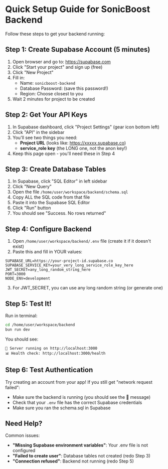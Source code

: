 # Quick Setup Guide for SonicBoost Backend

Follow these steps to get your backend running:

## Step 1: Create Supabase Account (5 minutes)

1. Open browser and go to: https://supabase.com
2. Click "Start your project" and sign up (free)
3. Click "New Project"
4. Fill in:
   - Name: `sonicboost-backend`
   - Database Password: (save this password!)
   - Region: Choose closest to you
5. Wait 2 minutes for project to be created

## Step 2: Get Your API Keys

1. In Supabase dashboard, click "Project Settings" (gear icon bottom left)
2. Click "API" in the sidebar
3. You'll see two things you need:
   - **Project URL** (looks like: https://xxxxx.supabase.co)
   - **service_role key** (the LONG one, not the anon key!)
4. Keep this page open - you'll need these in Step 4

## Step 3: Create Database Tables

1. In Supabase, click "SQL Editor" in left sidebar
2. Click "New Query"
3. Open the file `/home/user/workspace/backend/schema.sql` 
4. Copy ALL the SQL code from that file
5. Paste it into the Supabase SQL Editor
6. Click "Run" button
7. You should see "Success. No rows returned"

## Step 4: Configure Backend

1. Open `/home/user/workspace/backend/.env` file (create it if it doesn't exist)
2. Paste this and fill in YOUR values:

```
SUPABASE_URL=https://your-project-id.supabase.co
SUPABASE_SERVICE_KEY=your_very_long_service_role_key_here
JWT_SECRET=any_long_random_string_here
PORT=3000
NODE_ENV=development
```

3. For JWT_SECRET, you can use any long random string (or generate one)

## Step 5: Test It!

Run in terminal:
```bash
cd /home/user/workspace/backend
bun run dev
```

You should see:
```
🚀 Server running on http://localhost:3000
📊 Health check: http://localhost:3000/health
```

## Step 6: Test Authentication

Try creating an account from your app! If you still get "network request failed":
- Make sure the backend is running (you should see the 🚀 message)
- Check that your `.env` file has the correct Supabase credentials
- Make sure you ran the schema.sql in Supabase

## Need Help?

Common issues:
- **"Missing Supabase environment variables"**: Your .env file is not configured
- **"Failed to create user"**: Database tables not created (redo Step 3)
- **"Connection refused"**: Backend not running (redo Step 5)
